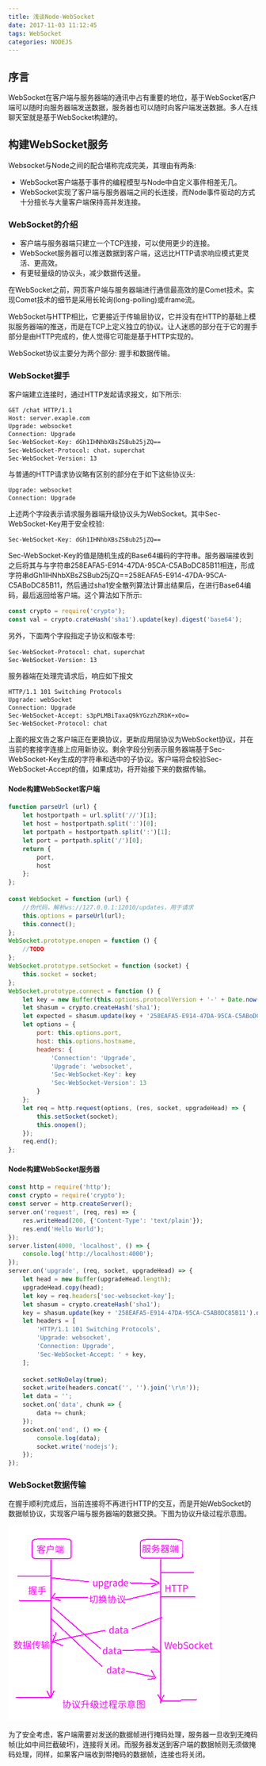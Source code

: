 ```yaml
---
title: 浅谈Node-WebSocket
date: 2017-11-03 11:12:45
tags: WebSocket
categories: NODEJS
---
```


## 序言

WebSocket在客户端与服务器端的通讯中占有重要的地位，基于WebSocket客户端可以随时向服务器端发送数据，服务器也可以随时向客户端发送数据。多人在线聊天室就是基于WebSocket构建的。

<!--more-->

## 构建WebSocket服务

Websocket与Node之间的配合堪称完成完美，其理由有两条:

- WebSocket客户端基于事件的编程模型与Node中自定义事件相差无几。
- WebSocket实现了客户端与服务器端之间的长连接，而Node事件驱动的方式十分擅长与大量客户端保持高并发连接。

### WebSocket的介绍

- 客户端与服务器端只建立一个TCP连接，可以使用更少的连接。
- WebSocket服务器可以推送数据到客户端，这远比HTTP请求响应模式更灵活、更高效。
- 有更轻量级的协议头，减少数据传送量。

在WebSocket之前，网页客户端与服务器端进行通信最高效的是Comet技术。实现Comet技术的细节是采用长轮询(long-polling)或iframe流。

WebSocket与HTTP相比，它更接近于传输层协议，它并没有在HTTP的基础上模拟服务器端的推送，而是在TCP上定义独立的协议。让人迷惑的部分在于它的握手部分是由HTTP完成的，使人觉得它可能是基于HTTP实现的。

WebSocket协议主要分为两个部分: 握手和数据传输。

### WebSocket握手

客户端建立连接时，通过HTTP发起请求报文，如下所示:

```HTTP
GET /chat HTTP/1.1
Host: server.exaple.com
Upgrade: websocket
Connection: Upgrade
Sec-WebSocket-Key: dGh1IHNhbXBsZSBub25jZQ==
Sec-WebSocket-Protocol: chat，superchat
Sec-WebSocket-Version: 13
```

与普通的HTTP请求协议略有区别的部分在于如下这些协议头:

```HTTP
Upgrade: websocket
Connection: Upgrade
```

上述两个字段表示请求服务器端升级协议头为WebSocket。其中Sec-WebSocket-Key用于安全校验: 

```HTTP
Sec-WebSocket-Key: dGh1IHNhbXBsZSBub25jZQ==
```

Sec-WebSocket-Key的值是随机生成的Base64编码的字符串。服务器端接收到之后将其与与字符串258EAFA5-E914-47DA-95CA-C5ABoDC85B11相连，形成字符串dGh1IHNhbXBsZSBub25jZQ==258EAFA5-E914-47DA-95CA-C5ABoDC85B11，然后通过sha1安全散列算法计算出结果后，在进行Base64编码，最后返回给客户端。这个算法如下所示:

```js
const crypto = require('crypto');
const val = crypto.crateHash('sha1').update(key).digest('base64');
```

另外，下面两个字段指定子协议和版本号: 

```HTTP
Sec-WebSocket-Protocol: chat，superchat
Sec-WebSocket-Version: 13
```

服务器端在处理完请求后，响应如下报文

```HTTP
HTTP/1.1 101 Switching Protocols
Upgrade: webSocket
Connection: Upgrade
Sec-WebSocket-Accept: s3pPLMBiTaxaQ9kYGzzhZRbK+xOo=
Sec-WebSocket-Protocol: chat
```

上面的报文告之客户端正在更换协议，更新应用层协议为WebSocket协议，并在当前的套接字连接上应用新协议。剩余字段分别表示服务器端基于Sec-WebSocket-Key生成的字符串和选中的子协议。客户端将会校验Sec-WebSocket-Accept的值，如果成功，将开始接下来的数据传输。

#### Node构建WebSocket客户端

```js
function parseUrl (url) {
    let hostportpath = url.split('//')[1];
    let host = hostportpath.split(':')[0];
    let portpath = hostportpath.split(':')[1];
    let port = portpath.split('/')[0];
    return {
        port,
        host
    };
};

const WebSocket = function (url) {
    //伪代码，解析ws://127.0.0.1:12010/updates，用于请求
    this.options = parseUrl(url);
    this.connect();
};
WebSocket.prototype.onopen = function () {
    //TODO
};
WebSocket.prototype.setSocket = function (socket) {
    this.socket = socket;
};
WebSocket.prototype.connect = function () {
    let key = new Buffer(this.options.protocolVersion + '-' + Date.now()).toString('base64');
    let shasum = crypto.createHash('sha1');
    let expected = shasum.update(key + '258EAFA5-E914-47DA-95CA-C5ABoDC85B11').digest('base64');
    let options = {
        port: this.options.port,
        host: this.options.hostname,
        headers: {
            'Connection': 'Upgrade',
            'Upgrade': 'websocket',
            'Sec-WebSocket-Key': key
            'Sec-WebSocket-Version': 13
        }
    };
    let req = http.request(options, (res, socket, upgradeHead) => {
        this.setSocket(socket);
        this.onopen();
    });
    req.end();
};
```

#### Node构建WebSocket服务器

```js
const http = require('http');
const crypto = require('crypto');
const server = http.createServer();
server.on('request', (req, res) => {
    res.writeHead(200, {'Content-Type': 'text/plain'});
    res.end('Hello World');
});
server.listen(4000, 'localhost', () => {
    console.log('http://localhost:4000');
});
server.on('upgrade', (req, socket, upgradeHead) => {
    let head = new Buffer(upgradeHead.length);
    upgradeHead.copy(head);
    let key = req.headers['sec-websocket-key'];
    let shasum = crypto.createHash('sha1');
    key = shasum.update(key + '258EAFA5-E914-47DA-95CA-C5AB0DC85B11').digest('base64');
    let headers = [
        'HTTP/1.1 101 Switching Protocols',
        'Upgrade: websocket',
        'Connection: Upgrade',
        'Sec-WebSocket-Accept: ' + key,
    ];
    
    socket.setNoDelay(true);
    socket.write(headers.concat('', '').join('\r\n'));
    let data = '';
    socket.on('data', chunk => {
        data += chunk;
    });
    socket.on('end', () => {
        console.log(data);
        socket.write('nodejs');
    });
});
```

### WebSocket数据传输

在握手顺利完成后，当前连接将不再进行HTTP的交互，而是开始WebSocket的数据帧协议，实现客户端与服务器端的数据交换。下图为协议升级过程示意图。

![](/img/websocketprotocol.png)

为了安全考虑，客户端需要对发送的数据帧进行掩码处理，服务器一旦收到无掩码帧(比如中间拦截破坏)，连接将关闭。而服务器发送到客户端的数据帧则无须做掩码处理，同样，如果客户端收到带掩码的数据帧，连接也将关闭。